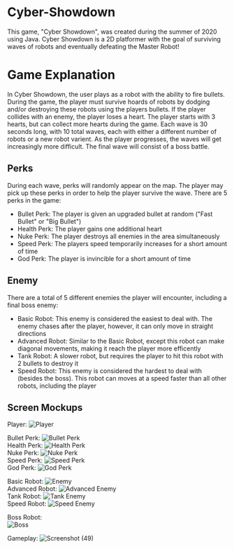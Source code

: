 # Cyber-Showdown
This game, "Cyber Showdown", was created during the summer of 2020 using Java.
Cyber Showdown is a 2D platformer with the goal of surviving waves of robots and eventually defeating the Master Robot!

# Game Explanation

In Cyber Showdown, the user plays as a robot with the ability to fire bullets. During the game, the player must survive hoards of robots by dodging and/or destroying these robots using the players bullets. If the player collides with an enemy, the player loses a heart. The player starts with 3 hearts, but can collect more hearts during the game. Each wave is 30 seconds long, with 10 total waves, each with either a different number of robots or a new robot varient. As the player progresses, the waves will get increasingly more difficult. The final wave will consist of a boss battle. 

## Perks

During each wave, perks will randomly appear on the map. The player may pick up these perks in order to help the player survive the wave. There are 5 perks in the game:
* Bullet Perk: The player is given an upgraded bullet at random ("Fast Bullet" or "Big Bullet")
* Health Perk: The player gains one additional heart
* Nuke Perk: The player destroys all enemies in the area simultaneously
* Speed Perk: The players speed temporarily increases for a short amount of time
* God Perk: The player is invincible for a short amount of time

## Enemy

There are a total of 5 different enemies the player will encounter, including a final boss enemy:
* Basic Robot: This enemy is considered the easiest to deal with. The enemy chases after the player, however, it can only move in straight directions
* Advanced Robot: Similar to the Basic Robot, except this robot can make diagonal movements, making it reach the player more efficently
* Tank Robot: A slower robot, but requires the player to hit this robot with 2 bullets to destroy it
* Speed Robot: This enemy is considered the hardest to deal with (besides the boss). This robot can moves at a speed faster than all other robots, including the player

## Screen Mockups

Player: ![Player](https://user-images.githubusercontent.com/81400636/168939208-a391a5e6-097c-4b37-8fe8-33463d02f69a.png)

Bullet Perk: ![Bullet Perk](https://user-images.githubusercontent.com/81400636/168939107-a3e70a0b-3d78-48a5-83a3-b27c3b8ac10f.png) <br />
Health Perk: ![Health Perk](https://user-images.githubusercontent.com/81400636/168939129-5acb157a-a734-48d8-b0ef-559afb9061d1.png) <br />
Nuke Perk: ![Nuke Perk](https://user-images.githubusercontent.com/81400636/168939148-6974b505-2f2c-4056-8ca3-b0d5187b874e.png) <br />
Speed Perk: ![Speed Perk](https://user-images.githubusercontent.com/81400636/168939177-0c287b85-253f-4213-a1f2-1207c1386e63.png) <br />
God Perk: ![God Perk](https://user-images.githubusercontent.com/81400636/168939192-d8e731ea-6dc9-4a6b-9c43-bcd8fe3607d5.png) <br />

Basic Robot: ![Enemy](https://user-images.githubusercontent.com/81400636/168939053-a4c17758-7521-4d7f-9e01-f95e12745c4c.png) <br />
Advanced Robot: ![Advanced Enemy](https://user-images.githubusercontent.com/81400636/168938998-ecbe865e-ad7b-4042-95d8-b54182ab25ac.png) <br />
Tank Robot: ![Tank Enemy](https://user-images.githubusercontent.com/81400636/168939066-31a8dc78-ed28-4696-b646-98280883fb6b.png) <br />
Speed Robot: ![Speed Enemy](https://user-images.githubusercontent.com/81400636/168939079-361ca539-b0a8-4d45-999f-a245ebbbb728.png) <br />

Boss Robot:<br />
![Boss](https://user-images.githubusercontent.com/81400636/168939221-6d347043-5077-41bf-a3bb-9f694ad50c37.png) 

Gameplay: 
![Screenshot (49)](https://user-images.githubusercontent.com/81400636/168939772-f8455145-0572-4e39-aa76-6f568ddf8cbc.png)

